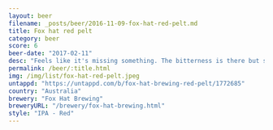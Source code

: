 ```yaml
---
layout: beer
filename: _posts/beer/2016-11-09-fox-hat-red-pelt.md
title: Fox hat red pelt
category: beer
score: 6
beer-date: "2017-02-11"
desc: "Feels like it's missing something. The bitterness is there but sadly no great flavour behind that. Really high levels of sediment as well. A rare miss from fox hat"
permalink: /beer/:title.html
img: /img/list/fox-hat-red-pelt.jpeg
untappd: "https://untappd.com/b/fox-hat-brewing-red-pelt/1772685"
country: "Australia"
brewery: "Fox Hat Brewing"
breweryURL: "/brewery/fox-hat-brewing.html"
style: "IPA - Red"
---
```

